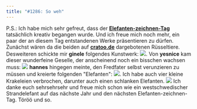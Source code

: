 ```yaml
---
title: "#1286: So weh"
---
```


P.S.: 
Ich habe mich sehr gefreut, dass der <a href="http://www.fonflatter.de/dateien/kalender_fonflatter_2009.pdf"><strong>Elefanten-zeichnen-Tag</strong></a> tatsächlich kreativ begangen wurde. Und ich freue mich noch mehr, ein paar der an diesem Tag entstandenen Werke präsentieren zu dürfen.
Zunächst wären da die beiden auf <a href="http://cratoo.de/2009/03/24/elefanten-zeichnen"><strong>cratoo.de</strong></a> dargebotenen Rüsseltiere.
Desweiteren schickte mir <strong>ginele</strong> folgendes Kunstwerk:
<img src="http://www.fonflatter.de/bilder/el/ginele_elefant.jpg">.
Von <strong>yesnice</strong> kam dieser wunderfeine Geselle, der anscheinend noch ein bisschen wachsen muss:
<img src="http://www.fonflatter.de/bilder/el/yesnice_elefant.jpg">
<strong>hannes</strong> hingegen meinte, den Fredfater selbst verunzieren zu müssen und kreierte folgenden "Elefanten":
<img src="http://www.fonflatter.de/bilder/el/hannes_elefant.jpg">.
Ich  habe auch vier kleine Krakeleien verbrochen, darunter auch einen schlanken Elefanten.
<img src="http://www.fonflatter.de/bilder/el/bm_elefanten.jpg">
Ich danke euch sehrsehrsehr und freue mich schon wie ein westschwedischer Strandelefant auf das nächste Jahr und den nächsten Elefanten-zeichnen-Tag.
Töröö und so.
